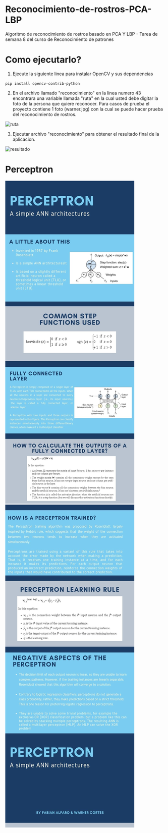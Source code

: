 # Reconocimiento-de-rostros-PCA-LBP
Algoritmo de reconocimiento de rostros basado en PCA Y LBP - Tarea de semana 8 del curso de Reconocimiento de patrones

# Como ejecutarlo?

1. Ejecute la siguiente linea para instalar OpenCV y sus dependencias

~~~
pip install opencv-contrib-python
~~~

2. En el archivo llamado "reconocimiento" en la linea numero 43 encontrara una variable llamada "ruta" en la cual usted debe digitar la foto de la persona que quiere reconocer. Para casos de prueba el proyecto contiene 1 foto (warner.jpg) con la cual se puede hacer prueba del reconocimiento de rostros.

![ruta](<./assets/ruta.png>) 

3. Ejecutar archivo "reconocimiento" para obtener el resultado final de la aplicacion.

![resultado](<./assets/resultado.png>) 

# Perceptron

![infografia1](<./assets/1.jpg>) 
![infografia1](<./assets/2.jpg>)
